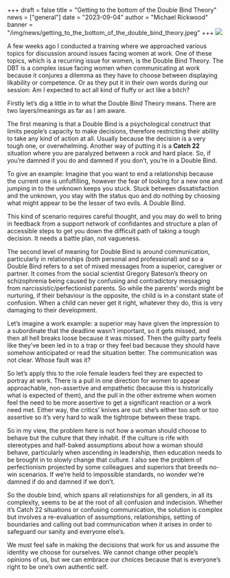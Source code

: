 +++
draft = false
title = "Getting to the bottom of the Double Bind Theory"
news = ["general"]
date = "2023-09-04"
author = "Michael Rickwood"
banner = "/img/news/getting_to_the_bottom_of_the_double_bind_theory.jpeg"
+++
![](/img/news/getting_to_the_bottom_of_the_double_bind_theory.jpeg)

A few weeks ago I conducted a training where we approached various topics for discussion around issues facing women at work. One of these topics, which is a recurring issue for women, is the Double Bind Theory. The DBT is a complex issue facing women when communicating at work because it conjures a dilemma as they have to choose between displaying likability or competence. Or as they put it in their own words during our session: Am I expected to act all kind of fluffy or act like a bitch? 

Firstly let’s dig a little in to what the Double Bind Theory means. There are two layers/meanings as far as I am aware. 

The first meaning is that a Double Bind is a psychological construct that limits people’s capacity to make decisions, therefore restricting their ability to take any kind of action at all. Usually because the decision is a very tough one, or overwhelming. Another way of putting it is a **Catch 22** situation where you are paralyzed between a rock and hard place. So, if you’re damned if you do and damned if you don’t, you’re in a Double Bind. 

To give an example: Imagine that you want to end a relationship because the current one is unfulfilling, however the fear of looking for a new one and jumping in to the unknown keeps you stuck. Stuck between dissatisfaction and the unknown, you stay with the status quo and do nothing by choosing what might appear to be the lesser of two evils. A Double Bind.

This kind of scenario requires careful thought, and you may do well to bring in feedback from a support network of confidantes and structure a plan of accessible steps to get you down the difficult path of taking a tough decision. It needs a battle plan, not vagueness. 

The second level of meaning for Double Bind is around communication, particularly in relationships (both personal and professional) and so a Double Bind refers to a set of mixed messages from a superior, caregiver or partner. It comes from the social scientist Gregory Bateson’s theory on schizophrenia being caused by confusing and contradictory messaging from narcissistic/perfectionist parents. So while the parents’ words might be nurturing, if their behaviour is the opposite, the child is in a constant state of confusion. When a child can never get it right, whatever they do, this is very damaging to their development. 

Let’s imagine a work example: a superior may have given the impression to a subordinate that the deadline wasn’t important, so it gets missed, and then all hell breaks loose because it was missed. Then the guilty party feels like they’ve been led in to a trap or they feel bad because they should have somehow anticipated or read the situation better. The communication was not clear. Whose fault was it? 

So let’s apply this to the role female leaders feel they are expected to portray at work. There is a pull in one direction for women to appear approachable, non-assertive and empathetic (because this is historically what is expected of them), and the pull in the other extreme when women feel the need to be more assertive to get a significant reaction or a work need met. Either way, the critics’ knives are out: she’s either too soft or too assertive so it’s very hard to walk the tightrope between these traps.

So in my view, the problem here is not how a woman should choose to behave but the culture that they inhabit. If the culture is rife with stereotypes and half-baked assumptions about how a woman should behave, particularly when ascending in leadership, then education needs to be brought in to slowly change that culture. I also see the problem of perfectionism projected by some colleagues and superiors that breeds no-win scenarios. If we’re held to impossible standards, no wonder we’re damned if do and damned if we don’t. 

So the double bind, which spans all relationships for all genders, in all its complexity, seems to be at the root of all confusion and indecision. Whether it’s Catch 22 situations or confusing communication, the solution is complex but involves a re-evaluation of assumptions, relationships, setting of boundaries and calling out bad communication when it arises in order to safeguard our sanity and everyone else’s.

We must feel safe in making the decisions that work for us and assume the identity we choose for ourselves. We cannot change other people’s opinions of us, but we can embrace our choices because that is everyone’s right to be one’s own authentic self.